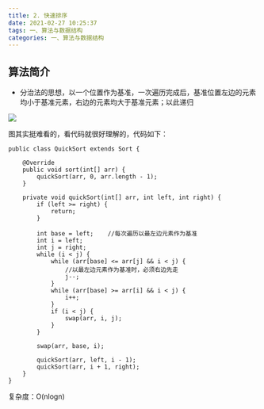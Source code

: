 ```yaml
---
title: 2. 快速排序
date: 2021-02-27 10:25:37
tags: 一、算法与数据结构
categories: 一、算法与数据结构
---
```

算法简介
---
+ 分治法的思想，以一个位置作为基准，一次遍历完成后，基准位置左边的元素均小于基准元素，右边的元素均大于基准元素；以此递归

![](https://icefirecgrbza.github.io/img/sort/quick_sort.gif)

图其实挺难看的，看代码就很好理解的，代码如下：
```
public class QuickSort extends Sort {

    @Override
    public void sort(int[] arr) {
        quickSort(arr, 0, arr.length - 1);
    }

    private void quickSort(int[] arr, int left, int right) {
        if (left >= right) {
            return;
        }

        int base = left;    //每次遍历以最左边元素作为基准
        int i = left;
        int j = right;
        while (i < j) {
            while (arr[base] <= arr[j] && i < j) {
                //以最左边元素作为基准时，必须右边先走
                j--;
            }
            while (arr[base] >= arr[i] && i < j) {
                i++;
            }
            if (i < j) {
                swap(arr, i, j);
            }
        }

        swap(arr, base, i);

        quickSort(arr, left, i - 1);
        quickSort(arr, i + 1, right);
    }
}
```

复杂度：O(nlogn)